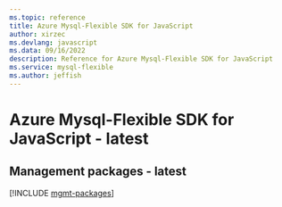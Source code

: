 ```yaml
---
ms.topic: reference
title: Azure Mysql-Flexible SDK for JavaScript
author: xirzec
ms.devlang: javascript
ms.data: 09/16/2022
description: Reference for Azure Mysql-Flexible SDK for JavaScript
ms.service: mysql-flexible
ms.author: jeffish
---
```

# Azure Mysql-Flexible SDK for JavaScript - latest

## Management packages - latest
[!INCLUDE [mgmt-packages](mysql-flexible-mgmt-index.md)]
